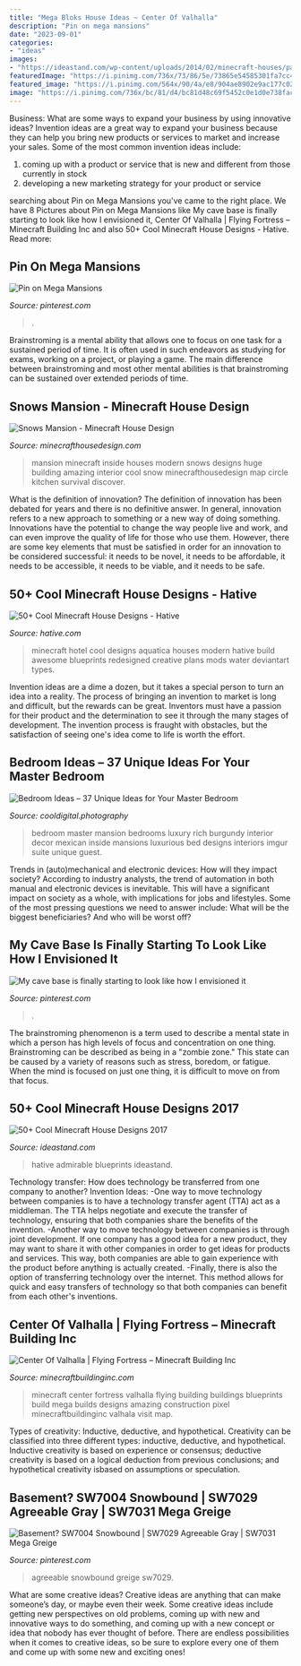 ```yaml
---
title: "Mega Bloks House Ideas ~ Center Of Valhalla"
description: "Pin on mega mansions"
date: "2023-09-01"
categories:
- "ideas"
images:
- "https://ideastand.com/wp-content/uploads/2014/02/minecraft-houses/palm-building-idea-20.jpg"
featuredImage: "https://i.pinimg.com/736x/73/86/5e/73865e54585301fa7cc47f1483b420c0.jpg"
featured_image: "https://i.pinimg.com/564x/90/4a/e8/904ae8902e9ac177c02823cf98336ba5.jpg"
image: "https://i.pinimg.com/736x/bc/81/d4/bc81d48c69f5452c0e1d0e738faca565.jpg"
---
```



Business: What are some ways to expand your business by using innovative ideas?
Invention ideas are a great way to expand your business because they can help you bring new products or services to market and increase your sales. Some of the most common invention ideas include:
1. coming up with a product or service that is new and different from those currently in stock
2. developing a new marketing strategy for your product or service

	

		
searching about Pin on Mega Mansions you've came to the right place. We have 8 Pictures about Pin on Mega Mansions like My cave base is finally starting to look like how I envisioned it, Center Of Valhalla | Flying Fortress – Minecraft Building Inc and also 50+ Cool Minecraft House Designs - Hative. Read more:
		
    
## Pin On Mega Mansions

<img loading=lazy src="https://i.pinimg.com/736x/73/86/5e/73865e54585301fa7cc47f1483b420c0.jpg" onerror="this.onerror=null;this.src='https://tse4.mm.bing.net/th?id=OIP.1y65Z-8DWX8rj3W-1X5X0QHaFj&amp;pid=15.1';" alt="Pin on Mega Mansions">

_Source: pinterest.com_

>. 

	

Brainstroming is a mental ability that allows one to focus on one task for a sustained period of time. It is often used in such endeavors as studying for exams, working on a project, or playing a game. The main difference between brainstroming and most other mental abilities is that brainstroming can be sustained over extended periods of time.

    
## Snows Mansion - Minecraft House Design

<img loading=lazy src="https://minecrafthousedesign.com/wp-content/uploads/2014/11/Snows-Mansion-minecraft-building-ideas-house-huge-amazing-inside-7.jpg" onerror="this.onerror=null;this.src='https://tse4.mm.bing.net/th?id=OIP.Q-l3iLuc-CbIbsr8K5WgEgHaFk&amp;pid=15.1';" alt="Snows Mansion - Minecraft House Design">

_Source: minecrafthousedesign.com_

>mansion minecraft inside houses modern snows designs huge building amazing interior cool snow minecrafthousedesign map circle kitchen survival discover. 

	

What is the definition of innovation?
The definition of innovation has been debated for years and there is no definitive answer. In general, innovation refers to a new approach to something or a new way of doing something. Innovations have the potential to change the way people live and work, and can even improve the quality of life for those who use them. However, there are some key elements that must be satisfied in order for an innovation to be considered successful: it needs to be novel, it needs to be affordable, it needs to be accessible, it needs to be viable, and it needs to be safe.

    
## 50+ Cool Minecraft House Designs - Hative

<img loading=lazy src="https://hative.com/wp-content/uploads/2014/02/minecraft-houses/minecraft-aquatica-hotel-43.jpg" onerror="this.onerror=null;this.src='https://tse1.mm.bing.net/th?id=OIP.MfY2se3GDoY0RYCeSse6PwHaEL&amp;pid=15.1';" alt="50+ Cool Minecraft House Designs - Hative">

_Source: hative.com_

>minecraft hotel cool designs aquatica houses modern hative build awesome blueprints redesigned creative plans mods water deviantart types. 

	

Invention ideas are a dime a dozen, but it takes a special person to turn an idea into a reality. The process of bringing an invention to market is long and difficult, but the rewards can be great. Inventors must have a passion for their product and the determination to see it through the many stages of development. The invention process is fraught with obstacles, but the satisfaction of seeing one's idea come to life is worth the effort.

    
## Bedroom Ideas – 37 Unique Ideas For Your Master Bedroom

<img loading=lazy src="http://i.imgur.com/lSeqXoG.jpg" onerror="this.onerror=null;this.src='https://tse1.mm.bing.net/th?id=OIP.KXk3IF7w2dPLkhyb59ECoAHaFG&amp;pid=15.1';" alt="Bedroom Ideas – 37 Unique Ideas for Your Master Bedroom">

_Source: cooldigital.photography_

>bedroom master mansion bedrooms luxury rich burgundy interior decor mexican inside mansions luxurious bed designs interiors imgur suite unique guest. 

	

Trends in (auto)mechanical and electronic devices: How will they impact society?
According to industry analysts, the trend of automation in both manual and electronic devices is inevitable. This will have a significant impact on society as a whole, with implications for jobs and lifestyles. Some of the most pressing questions we need to answer include: What will be the biggest beneficiaries? And who will be worst off?

    
## My Cave Base Is Finally Starting To Look Like How I Envisioned It

<img loading=lazy src="https://i.pinimg.com/736x/bc/81/d4/bc81d48c69f5452c0e1d0e738faca565.jpg" onerror="this.onerror=null;this.src='https://tse3.mm.bing.net/th?id=OIP.RsWBi7EWPpatlyV7m-HVzAHaEK&amp;pid=15.1';" alt="My cave base is finally starting to look like how I envisioned it">

_Source: pinterest.com_

>. 

	

The brainstroming phenomenon is a term used to describe a mental state in which a person has high levels of focus and concentration on one thing. Brainstroming can be described as being in a "zombie zone." This state can be caused by a variety of reasons such as stress, boredom, or fatigue. When the mind is focused on just one thing, it is difficult to move on from that focus.

    
## 50+ Cool Minecraft House Designs 2017

<img loading=lazy src="https://ideastand.com/wp-content/uploads/2014/02/minecraft-houses/palm-building-idea-20.jpg" onerror="this.onerror=null;this.src='https://tse4.mm.bing.net/th?id=OIP.fGz7EkZUkCNCqWKfi8NMNQHaFj&amp;pid=15.1';" alt="50+ Cool Minecraft House Designs 2017">

_Source: ideastand.com_

>hative admirable blueprints ideastand. 

	

Technology transfer: How does technology be transferred from one company to another?
Invention Ideas: 
-One way to move technology between companies is to have a technology transfer agent (TTA) act as a middleman. The TTA helps negotiate and execute the transfer of technology, ensuring that both companies share the benefits of the invention. 
-Another way to move technology between companies is through joint development. If one company has a good idea for a new product, they may want to share it with other companies in order to get ideas for products and services. This way, both companies are able to gain experience with the product before anything is actually created. 
-Finally, there is also the option of transferring technology over the internet. This method allows for quick and easy transfers of technology so that both companies can benefit from each other's inventions.

    
## Center Of Valhalla | Flying Fortress – Minecraft Building Inc

<img loading=lazy src="https://minecraftbuildinginc.com/wp-content/uploads/2013/11/Minecraft-building-ideas-Center-Of-Valhalla-640x330.jpg" onerror="this.onerror=null;this.src='https://tse4.mm.bing.net/th?id=OIP.UVYXwUh8LmdkF46MyXsTnQHaD0&amp;pid=15.1';" alt="Center Of Valhalla | Flying Fortress – Minecraft Building Inc">

_Source: minecraftbuildinginc.com_

>minecraft center fortress valhalla flying building buildings blueprints build mega builds designs amazing construction pixel minecraftbuildinginc valhala visit map. 

	

Types of creativity: Inductive, deductive, and hypothetical.
Creativity can be classified into three different types: inductive, deductive, and hypothetical. Inductive creativity is based on experience or consensus; deductive creativity is based on a logical deduction from previous conclusions; and hypothetical creativity isbased on assumptions or speculation.

    
## Basement? SW7004 Snowbound | SW7029 Agreeable Gray | SW7031 Mega Greige

<img loading=lazy src="https://i.pinimg.com/564x/90/4a/e8/904ae8902e9ac177c02823cf98336ba5.jpg" onerror="this.onerror=null;this.src='https://tse2.mm.bing.net/th?id=OIP.9ow1rFElXyPgUEwxoCklSwHaNK&amp;pid=15.1';" alt="Basement? SW7004 Snowbound | SW7029 Agreeable Gray | SW7031 Mega Greige">

_Source: pinterest.com_

>agreeable snowbound greige sw7029. 

	

What are some creative ideas?
Creative ideas are anything that can make someone’s day, or maybe even their week. Some creative ideas include getting new perspectives on old problems, coming up with new and innovative ways to do something, and coming up with a new concept or idea that nobody has ever thought of before. There are endless possibilities when it comes to creative ideas, so be sure to explore every one of them and come up with some new and exciting ones!

